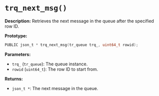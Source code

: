 # `trq_next_msg()`

**Description:**
Retrieves the next message in the queue after the specified row ID.

**Prototype:**
```c
PUBLIC json_t * trq_next_msg(tr_queue trq_, uint64_t rowid);
```

**Parameters:**
- `trq_` (`tr_queue`): The queue instance.
- `rowid` (`uint64_t`): The row ID to start from.

**Returns:**
- `json_t *`: The next message in the queue.

